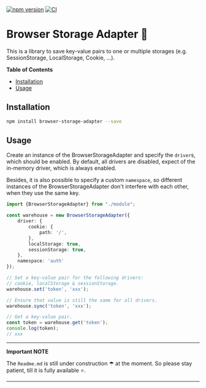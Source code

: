 [![npm version](https://badge.fury.io/js/browser-storage-adapter.svg)](https://badge.fury.io/js/browser-storage-adapter)
[![CI](https://github.com/tada5hi/browser-storage-adapter/actions/workflows/main.yml/badge.svg)](https://github.com/tada5hi/browser-storage-adapter/actions/workflows/main.yml)

# Browser Storage Adapter 💾
This is a library to save key-value pairs to one or multiple storages (e.g. SessionStorage, LocalStorage, Cookie, ...).

**Table of Contents**

- [Installation](#installation)
- [Usage](#usage)

## Installation

```bash
npm install browser-storage-adapter --save
```

## Usage

Create an instance of the BrowserStorageAdapter and specify the `driver`s,
which should be enabled. By default, all drivers are disabled, expect of the in-memory driver, which is always enabled.

Besides, it is also possible to specify a custom `namespace`, so different instances of the BrowserStorageAdapter don't interfere with each other, when they use the same key.

```typescript
import {BrowserStorageAdapter} from "./module";

const warehouse = new BrowserStorageAdapter({
    driver: {
        cookie: {
            path: '/',
        },
        localStorage: true,
        sessionStorage: true,
    },
    namespace: 'auth'
});

// Set a key-value pair for the following drivers:
// cookie, localStorage & sessionStorage.
warehouse.set('token', 'xxx');

// Ensure that value is still the same for all drivers.
warehouse.sync('token', 'xxx');

// Get a key-value pair.
const token = warehouse.get('token');
console.log(token);
// xxx
```

---
**Important NOTE**

The `Readme.md` is still under construction ☂ at the moment. So please stay patient, till it is fully available ⭐.

---
